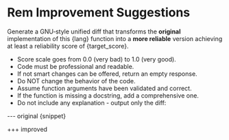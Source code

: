 # Rem Improvement Suggestions

Generate a GNU‐style unified diff that transforms the **original** implementation of this {lang} function into a **more reliable** version achieving at least a reliability score of {target_score}.  

* Score scale goes from 0.0 (very bad) to 1.0 (very good).
* Code must be professional and readable.
* If not smart changes can be offered, return an empty response.
* Do NOT change the behavior of the code.
* Assume function arguments have been validated and correct.
* If the function is missing a docstring, add a comprehensive one.
* Do not include any explanation - output only the diff:

--- original
{snippet}

+++ improved
